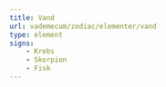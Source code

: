 ```yaml
---
title: Vand
url: vademecum/zodiac/elementer/vand
type: element
signs:
    - Krebs
    - Skorpion
    - Fisk
---
```

